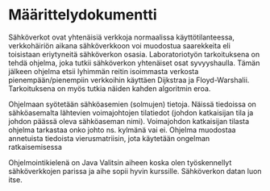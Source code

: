 # Määrittelydokumentti
Sähköverkot ovat yhtenäisiä verkkoja normaalissa käyttötilanteessa, verkkohäiriön aikana sähköverkkoon voi muodostua 
saarekkeita eli toisistaan eriytyneitä sähköverkon osasia. Laboratoriotyön tarkoituksena on tehdä ohjelma, joka tutkii 
sähköverkon yhtenäiset osat syvyyshaulla. Tämän jälkeen ohjelma etsii lyhimmän reitin isoimmasta verkosta pienempään/pienempiin
verkkoihin käyttäen Dijkstraa ja Floyd-Warshalii. Tarkoituksena on myös tutkia näiden kahden algoritmin eroa. 

Ohjelmaan syötetään sähköasemien (solmujen) tietoja. Näissä tiedoissa on sähköasemalta lähtevien
voimajohtojen tilatiedot (johdon katkaisijan tila ja johdon päässä oleva sähköaseman nimi). Voimajohdon katkaisijan tilasta 
ohjelma tarkastaa onko johto ns. kylmänä vai ei. Ohjelma muodostaa annetuista tiedoista vierusmatriisin, jota käytetään
ongelman ratkaisemisessa

Ohjelmointikielenä on Java
Valitsin aiheen koska olen työskennellyt sähköverkkojen parissa ja aihe sopii hyvin kurssille.
Sähköverkon datan luon itse.

